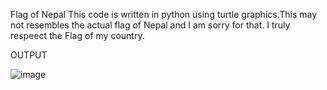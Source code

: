 Flag of Nepal
This code is written in python using turtle graphics.This may not resembles the actual flag of Nepal and I am sorry for that.
I truly respeect the Flag of my country.


OUTPUT 

![image](https://user-images.githubusercontent.com/83779742/120930311-74520780-c70c-11eb-9e8b-e36e60b9ede3.png)
